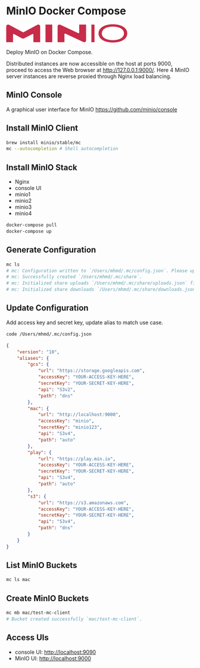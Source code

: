 # MinIO Docker Compose

![stack](./docs/stack.svg)

Deploy MinIO on Docker Compose.

Distributed instances are now accessible on the host at ports 9000, proceed to access the Web browser at <http://127.0.0.1:9000/>. Here 4 MinIO server instances are reverse proxied through Nginx load balancing.

## MinIO Console

A graphical user interface for MinIO <https://github.com/minio/console>


## Install MinIO Client

```bash
brew install minio/stable/mc
mc --autocompletion # Shell autocompletion
```

## Install MinIO Stack

- Nginx
- console UI
- minio1
- minio2
- minio3
- minio4

```bash
docker-compose pull
docker-compose up
```

## Generate Configuration

```bash
mc ls
# mc: Configuration written to `/Users/mhmd/.mc/config.json`. Please update your access credentials.
# mc: Successfully created `/Users/mhmd/.mc/share`.
# mc: Initialized share uploads `/Users/mhmd/.mc/share/uploads.json` file.
# mc: Initialized share downloads `/Users/mhmd/.mc/share/downloads.json` file.
```

## Update Configuration

Add access key and secret key, update alias to match use case.

```bash
code /Users/mhmd/.mc/config.json
```

```json
{
	"version": "10",
	"aliases": {
		"gcs": {
			"url": "https://storage.googleapis.com",
			"accessKey": "YOUR-ACCESS-KEY-HERE",
			"secretKey": "YOUR-SECRET-KEY-HERE",
			"api": "S3v2",
			"path": "dns"
		},
		"mac": {
			"url": "http://localhost:9000",
			"accessKey": "minio",
			"secretKey": "minio123",
			"api": "S3v4",
			"path": "auto"
		},
		"play": {
			"url": "https://play.min.io",
			"accessKey": "YOUR-ACCESS-KEY-HERE",
			"secretKey": "YOUR-SECRET-KEY-HERE",
			"api": "S3v4",
			"path": "auto"
		},
		"s3": {
			"url": "https://s3.amazonaws.com",
			"accessKey": "YOUR-ACCESS-KEY-HERE",
			"secretKey": "YOUR-SECRET-KEY-HERE",
			"api": "S3v4",
			"path": "dns"
		}
	}
}
```

## List MinIO Buckets

```bash
mc ls mac
```

## Create MinIO Buckets

```bash
mc mb mac/test-mc-client
# Bucket created successfully `mac/test-mc-client`.
```

## Access UIs

- console UI: <http://localhost:9090>
- MinIO UI: <http://localhost:9000>